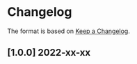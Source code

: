 # Changelog
The format is based on [Keep a Changelog](https://keepachangelog.com/en/1.0.0/).

## [1.0.0] 2022-xx-xx

